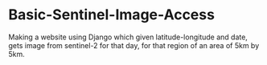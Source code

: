 # Basic-Sentinel-Image-Access
Making a website using Django which given latitude-longitude and date, gets image from sentinel-2 for that day, for that region of an area of 5km by 5km.
